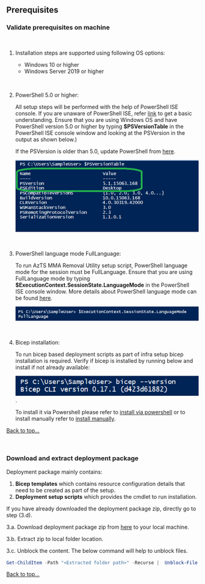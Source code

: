 ## **Prerequisites**

### **Validate prerequisites on machine**  
<br/>

  1.  Installation steps are supported using following OS options: 	

      - Windows 10 or higher
      - Windows Server 2019 or higher
  
  <br/>

  2. PowerShell 5.0 or higher:

      All setup steps will be performed with the help of PowerShell ISE console. If you are unaware of PowerShell ISE, refer [link](PowerShellTips.md) to get a basic understanding.
      Ensure that you are using Windows OS and have PowerShell version 5.0 or higher by typing **$PSVersionTable** in the PowerShell ISE console window and looking at the PSVersion in the output as shown below.) 
      <br/>

      If the PSVersion is older than 5.0, update PowerShell from [here](https://www.microsoft.com/en-us/download/details.aspx?id=54616). 
      
        ![PowerShell Version](../Images/00_PS_Version.png)  

  <br/>

  3. PowerShell language mode FullLanguage:  

      To run AzTS MMA Removal Utility setup script, PowerShell language mode for the session must be FullLanguage.
      Ensure that you are using FullLanguage mode by typing **$ExecutionContext.SessionState.LanguageMode** in the PowerShell ISE console window. More details about PowerShell language mode can be found [here](https://learn.microsoft.com/en-us/powershell/module/microsoft.powershell.core/about/about_language_modes?source=recommendations&view=powershell-7.3).  

        ![PowerShell Version](../Images/00_PS_Language_Mode.png)  
    
  <br/>

  4. Bicep installation:  

      To run bicep based deployment scripts as part of infra setup bicep installation is required. Verify if bicep is installed by running below and install if not already available:

      ![Bicep Version](../Images/00_PS_Bicep_Version.png).

        To install it via Powershell please refer to [install via powershell](https://learn.microsoft.com/en-us/azure/azure-resource-manager/bicep/install#azure-powershell) or to install manually refer to [install manually](https://learn.microsoft.com/en-us/azure/azure-resource-manager/bicep/install#windows).


[Back to top…](#1-steps-to-install-azts-mma-removal-utility)

<br/>

### **Download and extract deployment package**
 
 Deployment package mainly contains:
 1. **Bicep templates** which contains resource configuration details that need to be created as part of the setup.
 2.  **Deployment setup scripts** which provides the cmdlet to run installation. <br/>

If you have already downloaded the deployment package zip, directly go to step (3.d).

3.a. Download deployment package zip from [here](https://github.com/azsk/AzTS-docs/raw/main/TemplateFiles/AzTSMMARemovalUtilityDeploymentFiles.zip) to your local machine. <br/>

3.b. Extract zip to local folder location. <br/>

3.c. Unblock the content. The below command will help to unblock files. <br/>

  ``` PowerShell
  Get-ChildItem -Path "<Extracted folder path>" -Recurse |  Unblock-File 
  ```
[Back to top…](#1-steps-to-install-azts-mma-removal-utility)

<br/>

